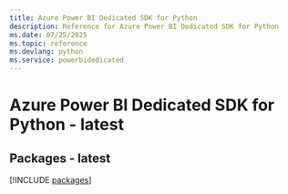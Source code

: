 ```yaml
---
title: Azure Power BI Dedicated SDK for Python
description: Reference for Azure Power BI Dedicated SDK for Python
ms.date: 07/25/2025
ms.topic: reference
ms.devlang: python
ms.service: powerbidedicated
---
```

# Azure Power BI Dedicated SDK for Python - latest
## Packages - latest
[!INCLUDE [packages](power-bi-dedicated-index.md)]